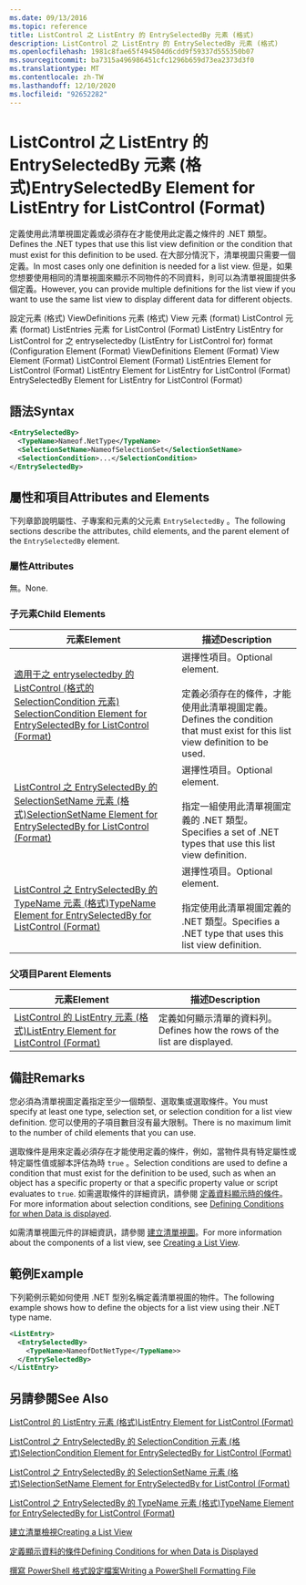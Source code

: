 ```yaml
---
ms.date: 09/13/2016
ms.topic: reference
title: ListControl 之 ListEntry 的 EntrySelectedBy 元素 (格式)
description: ListControl 之 ListEntry 的 EntrySelectedBy 元素 (格式)
ms.openlocfilehash: 1981c8fae65f494504d6cdd9f59337d555350b07
ms.sourcegitcommit: ba7315a496986451cfc1296b659d73ea2373d3f0
ms.translationtype: MT
ms.contentlocale: zh-TW
ms.lasthandoff: 12/10/2020
ms.locfileid: "92652282"
---
```

# <a name="entryselectedby-element-for-listentry-for-listcontrol-format"></a><span data-ttu-id="63be2-103">ListControl 之 ListEntry 的 EntrySelectedBy 元素 (格式)</span><span class="sxs-lookup"><span data-stu-id="63be2-103">EntrySelectedBy Element for ListEntry for ListControl (Format)</span></span>

<span data-ttu-id="63be2-104">定義使用此清單視圖定義或必須存在才能使用此定義之條件的 .NET 類型。</span><span class="sxs-lookup"><span data-stu-id="63be2-104">Defines the .NET types that use this list view definition or the condition that must exist for this definition to be used.</span></span> <span data-ttu-id="63be2-105">在大部分情況下，清單視圖只需要一個定義。</span><span class="sxs-lookup"><span data-stu-id="63be2-105">In most cases only one definition is needed for a list view.</span></span> <span data-ttu-id="63be2-106">但是，如果您想要使用相同的清單視圖來顯示不同物件的不同資料，則可以為清單視圖提供多個定義。</span><span class="sxs-lookup"><span data-stu-id="63be2-106">However, you can provide multiple definitions for the list view if you want to use the same list view to display different data for different objects.</span></span>

<span data-ttu-id="63be2-107">設定元素 (格式) ViewDefinitions 元素 (格式) View 元素 (format) ListControl 元素 (format) ListEntries 元素 for ListControl (Format) ListEntry ListEntry for ListControl for 之 entryselectedby (ListEntry for ListControl for) format (</span><span class="sxs-lookup"><span data-stu-id="63be2-107">Configuration Element (Format) ViewDefinitions Element (Format) View Element (Format) ListControl Element (Format) ListEntries Element for ListControl (Format) ListEntry Element for ListEntry for ListControl (Format) EntrySelectedBy Element for ListEntry for ListControl (Format)</span></span>

## <a name="syntax"></a><span data-ttu-id="63be2-108">語法</span><span class="sxs-lookup"><span data-stu-id="63be2-108">Syntax</span></span>

```xml
<EntrySelectedBy>
  <TypeName>Nameof.NetType</TypeName>
  <SelectionSetName>NameofSelectionSet</SelectionSetName>
  <SelectionCondition>...</SelectionCondition>
</EntrySelectedBy>
```

## <a name="attributes-and-elements"></a><span data-ttu-id="63be2-109">屬性和項目</span><span class="sxs-lookup"><span data-stu-id="63be2-109">Attributes and Elements</span></span>

<span data-ttu-id="63be2-110">下列章節說明屬性、子專案和元素的父元素 `EntrySelectedBy` 。</span><span class="sxs-lookup"><span data-stu-id="63be2-110">The following sections describe the attributes, child elements, and the parent element of the `EntrySelectedBy` element.</span></span>

### <a name="attributes"></a><span data-ttu-id="63be2-111">屬性</span><span class="sxs-lookup"><span data-stu-id="63be2-111">Attributes</span></span>

<span data-ttu-id="63be2-112">無。</span><span class="sxs-lookup"><span data-stu-id="63be2-112">None.</span></span>

### <a name="child-elements"></a><span data-ttu-id="63be2-113">子元素</span><span class="sxs-lookup"><span data-stu-id="63be2-113">Child Elements</span></span>

|<span data-ttu-id="63be2-114">元素</span><span class="sxs-lookup"><span data-stu-id="63be2-114">Element</span></span>|<span data-ttu-id="63be2-115">描述</span><span class="sxs-lookup"><span data-stu-id="63be2-115">Description</span></span>|
|-------------|-----------------|
|[<span data-ttu-id="63be2-116">適用于之 entryselectedby 的 ListControl (格式的 SelectionCondition 元素) </span><span class="sxs-lookup"><span data-stu-id="63be2-116">SelectionCondition Element for EntrySelectedBy for ListControl  (Format)</span></span>](./selectioncondition-element-for-entryselectedby-for-listcontrol-format.md)|<span data-ttu-id="63be2-117">選擇性項目。</span><span class="sxs-lookup"><span data-stu-id="63be2-117">Optional element.</span></span><br /><br /> <span data-ttu-id="63be2-118">定義必須存在的條件，才能使用此清單視圖定義。</span><span class="sxs-lookup"><span data-stu-id="63be2-118">Defines the condition that must exist for this list view definition to be used.</span></span>|
|[<span data-ttu-id="63be2-119">ListControl 之 EntrySelectedBy 的 SelectionSetName 元素 (格式)</span><span class="sxs-lookup"><span data-stu-id="63be2-119">SelectionSetName Element for EntrySelectedBy for ListControl (Format)</span></span>](./selectionsetname-element-for-entryselectedby-for-listcontrol-format.md)|<span data-ttu-id="63be2-120">選擇性項目。</span><span class="sxs-lookup"><span data-stu-id="63be2-120">Optional element.</span></span><br /><br /> <span data-ttu-id="63be2-121">指定一組使用此清單視圖定義的 .NET 類型。</span><span class="sxs-lookup"><span data-stu-id="63be2-121">Specifies a set of .NET types that use this list view definition.</span></span>|
|[<span data-ttu-id="63be2-122">ListControl 之 EntrySelectedBy 的 TypeName 元素 (格式)</span><span class="sxs-lookup"><span data-stu-id="63be2-122">TypeName Element for EntrySelectedBy for ListControl (Format)</span></span>](./typename-element-for-entryselectedby-for-listcontrol-format.md)|<span data-ttu-id="63be2-123">選擇性項目。</span><span class="sxs-lookup"><span data-stu-id="63be2-123">Optional element.</span></span><br /><br /> <span data-ttu-id="63be2-124">指定使用此清單視圖定義的 .NET 類型。</span><span class="sxs-lookup"><span data-stu-id="63be2-124">Specifies a .NET type that uses this list view definition.</span></span>|

### <a name="parent-elements"></a><span data-ttu-id="63be2-125">父項目</span><span class="sxs-lookup"><span data-stu-id="63be2-125">Parent Elements</span></span>

|<span data-ttu-id="63be2-126">元素</span><span class="sxs-lookup"><span data-stu-id="63be2-126">Element</span></span>|<span data-ttu-id="63be2-127">描述</span><span class="sxs-lookup"><span data-stu-id="63be2-127">Description</span></span>|
|-------------|-----------------|
|[<span data-ttu-id="63be2-128">ListControl 的 ListEntry 元素 (格式)</span><span class="sxs-lookup"><span data-stu-id="63be2-128">ListEntry Element for ListControl (Format)</span></span>](./listentry-element-for-listcontrol-format.md)|<span data-ttu-id="63be2-129">定義如何顯示清單的資料列。</span><span class="sxs-lookup"><span data-stu-id="63be2-129">Defines how the rows of the list are displayed.</span></span>|

## <a name="remarks"></a><span data-ttu-id="63be2-130">備註</span><span class="sxs-lookup"><span data-stu-id="63be2-130">Remarks</span></span>

<span data-ttu-id="63be2-131">您必須為清單視圖定義指定至少一個類型、選取集或選取條件。</span><span class="sxs-lookup"><span data-stu-id="63be2-131">You must specify at least one type, selection set, or selection condition for a list view definition.</span></span> <span data-ttu-id="63be2-132">您可以使用的子項目數目沒有最大限制。</span><span class="sxs-lookup"><span data-stu-id="63be2-132">There is no maximum limit to the number of child elements that you can use.</span></span>

<span data-ttu-id="63be2-133">選取條件是用來定義必須存在才能使用定義的條件，例如，當物件具有特定屬性或特定屬性值或腳本評估為時 `true` 。</span><span class="sxs-lookup"><span data-stu-id="63be2-133">Selection conditions are used to define a condition that must exist for the definition to be used, such as when an object has a specific property or that a specific property value or script evaluates to `true`.</span></span> <span data-ttu-id="63be2-134">如需選取條件的詳細資訊，請參閱 [定義資料顯示時的條件](./defining-conditions-for-displaying-data.md)。</span><span class="sxs-lookup"><span data-stu-id="63be2-134">For more information about selection conditions, see [Defining Conditions for when Data is displayed](./defining-conditions-for-displaying-data.md).</span></span>

<span data-ttu-id="63be2-135">如需清單視圖元件的詳細資訊，請參閱 [建立清單視圖](./creating-a-list-view.md)。</span><span class="sxs-lookup"><span data-stu-id="63be2-135">For more information about the components of a list view, see [Creating a List View](./creating-a-list-view.md).</span></span>

## <a name="example"></a><span data-ttu-id="63be2-136">範例</span><span class="sxs-lookup"><span data-stu-id="63be2-136">Example</span></span>

<span data-ttu-id="63be2-137">下列範例示範如何使用 .NET 型別名稱定義清單視圖的物件。</span><span class="sxs-lookup"><span data-stu-id="63be2-137">The following example shows how to define the objects for a list view using their .NET type name.</span></span>

```xml
<ListEntry>
  <EntrySelectedBy>
    <TypeName>NameofDotNetType</TypeName>>
  </EntrySelectedBy>
</ListEntry>
```

## <a name="see-also"></a><span data-ttu-id="63be2-138">另請參閱</span><span class="sxs-lookup"><span data-stu-id="63be2-138">See Also</span></span>

[<span data-ttu-id="63be2-139">ListControl 的 ListEntry 元素 (格式)</span><span class="sxs-lookup"><span data-stu-id="63be2-139">ListEntry Element for ListControl (Format)</span></span>](./listentry-element-for-listcontrol-format.md)

[<span data-ttu-id="63be2-140">ListControl 之 EntrySelectedBy 的 SelectionCondition 元素 (格式)</span><span class="sxs-lookup"><span data-stu-id="63be2-140">SelectionCondition Element for EntrySelectedBy for ListControl (Format)</span></span>](./selectioncondition-element-for-entryselectedby-for-listcontrol-format.md)

[<span data-ttu-id="63be2-141">ListControl 之 EntrySelectedBy 的 SelectionSetName 元素 (格式)</span><span class="sxs-lookup"><span data-stu-id="63be2-141">SelectionSetName Element for EntrySelectedBy for ListControl (Format)</span></span>](./selectionsetname-element-for-entryselectedby-for-listcontrol-format.md)

[<span data-ttu-id="63be2-142">ListControl 之 EntrySelectedBy 的 TypeName 元素 (格式)</span><span class="sxs-lookup"><span data-stu-id="63be2-142">TypeName Element for EntrySelectedBy for ListControl (Format)</span></span>](./typename-element-for-entryselectedby-for-listcontrol-format.md)

[<span data-ttu-id="63be2-143">建立清單檢視</span><span class="sxs-lookup"><span data-stu-id="63be2-143">Creating a List View</span></span>](./creating-a-list-view.md)

[<span data-ttu-id="63be2-144">定義顯示資料的條件</span><span class="sxs-lookup"><span data-stu-id="63be2-144">Defining Conditions for when Data is Displayed</span></span>](./defining-conditions-for-displaying-data.md)

[<span data-ttu-id="63be2-145">撰寫 PowerShell 格式設定檔案</span><span class="sxs-lookup"><span data-stu-id="63be2-145">Writing a PowerShell Formatting File</span></span>](./writing-a-powershell-formatting-file.md)
